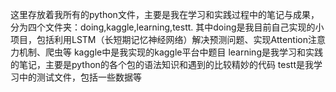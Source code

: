 这里存放着我所有的python文件，主要是我在学习和实践过程中的笔记与成果，分为四个文件夹：doing,kaggle,learning,testt.
其中doing是我目前自己实现的小项目，包括利用LSTM（长短期记忆神经网络）解决预测问题、实现Attention注意力机制、爬虫等
   kaggle中是我实现的kaggle平台中题目
   learning是我学习和实践的笔记，主要是python的各个包的语法知识和遇到的比较精妙的代码
   testt是我学习中的测试文件，包括一些数据等
